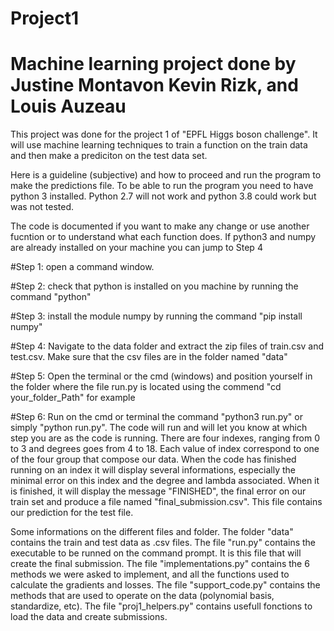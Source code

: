 # Project1
# Machine learning project done by Justine Montavon Kevin Rizk, and Louis  Auzeau
This project was done for the project 1 of "EPFL Higgs boson challenge". It will use machine learning techniques to train a function on the train data and then make a prediciton on the test data set.

Here is a guideline (subjective) and how to proceed and run the program to make the predictions file. To be able to run the program you need to have python 3 installed. Python 2.7 will not work and python 3.8 could work but was not tested.

The code is documented if you want to make any change or use another fucntion or to understand what each function does.
If python3 and numpy are already installed on your machine you can jump to Step 4

#Step 1: open a command window. 

#Step 2: check that python is installed on you machine by running the command "python"

#Step 3: install the module numpy by running the command "pip install numpy"

#Step 4: Navigate to the data folder and extract the zip files of train.csv and test.csv. Make sure that the csv files are in the folder named "data"

#Step 5: Open the terminal or the cmd (windows) and position yourself in the folder where the file run.py is located using the commend "cd your_folder_Path" for example

#Step 6: Run on the cmd or terminal the command "python3 run.py" or simply "python run.py". The code will run and will let you know at which step you are as the code is running. There are four indexes, ranging from 0 to 3 and degrees goes from 4 to 18. Each value of index correspond to one of the four group that compose our data.
When the code has finished running on an index it will display several informations, especially the minimal error on this index and the degree and lambda associated. 
When it is finished, it will display the message "FINISHED", the final error on our train set and produce a file named "final_submission.csv". This file contains our prediction for the test file.

Some informations on the different files and folder. 
The folder "data" contains the train and test data as .csv files. 
The file "run.py" contains the executable to be runned on the command prompt. It is this file that will create the final submission.
The file "implementations.py" contains the 6 methods we were asked to implement, and all the functions used to calculate the gradients and losses.
The file "support_code.py" contains the methods that are used to operate on the data (polynomial basis, standardize, etc).
The file "proj1_helpers.py" contains usefull fonctions to load the data and create submissions.


